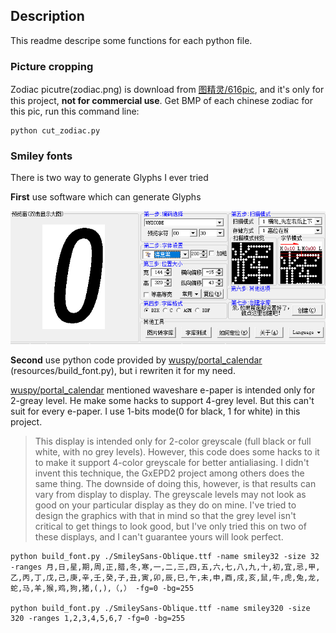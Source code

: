 ## Description

This readme descripe some functions for each python file.

### Picture cropping
Zodiac picutre(zodiac.png) is download from [图精灵/616pic](https://616pic.com/sucai/14nixpq7z.html), and it's only for this project, **not for commercial use**. 
Get BMP of each chinese zodiac for this pic, run this command line:
``` shell
python cut_zodiac.py
```

### Smiley fonts

There is two way to generate Glyphs I ever tried

**First** use software which can generate Glyphs

![](../img/software.png)

**Second** use python code provided by [wuspy/portal_calendar](https://github.com/wuspy/portal_calendar) (resources/build_font.py), but i rewriten it for my need. 

[wuspy/portal_calendar](https://github.com/wuspy/portal_calendar#bill-of-materials) mentioned waveshare e-paper is intended only for 2-greay level. He make some hacks to support 4-grey level. But this can't suit for every e-paper. I use 1-bits mode(0 for black, 1 for white) in this project.

> This display is intended only for 2-color greyscale (full black or full white, with no grey levels). However, this code does some hacks to it to make it support 4-color greyscale 
> for better antialiasing. I didn't invent this technique, the GxEPD2 project among others does the same thing. The downside of doing this, however, is that results can vary from 
> display to display. The greyscale levels may not look as good on your particular display as they do on mine. I've tried to design the graphics with that in mind so that the grey 
> level isn't critical to get things to look good, but I've only tried this on two of these displays, and I can't guarantee yours will look perfect.

``` shell
python build_font.py ./SmileySans-Oblique.ttf -name smiley32 -size 32 -ranges 月,日,星,期,周,正,腊,冬,寒,一,二,三,四,五,六,七,八,九,十,初,宜,忌,甲,乙,丙,丁,戊,己,庚,辛,壬,癸,子,丑,寅,卯,辰,巳,午,未,申,酉,戌,亥,鼠,牛,虎,兔,龙,蛇,马,羊,猴,鸡,狗,猪,(,),（,） -fg=0 -bg=255

python build_font.py ./SmileySans-Oblique.ttf -name smiley320 -size 320 -ranges 1,2,3,4,5,6,7 -fg=0 -bg=255
```
